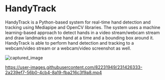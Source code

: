 # HandyTrack

HandyTrack is a Python-based system for real-time hand detection and tracking using Mediapipe and OpenCV libraries. The system uses a machine learning-based approach to detect hands in a video stream/webcam stream and draw landmarks on one hand at a time and a bounding box around it. HandyTrack is able to perform hand detection and tracking to a webcam/video stream or a webcam/video screenshot as well.

![captured_image](https://user-images.githubusercontent.com/82231949/231422994-76125eb6-5060-457d-9247-155a457ee84d.jpg)

https://user-images.githubusercontent.com/82231949/231426333-2a239ef7-56b0-4cb4-8a19-fba216c3f9a8.mp4
